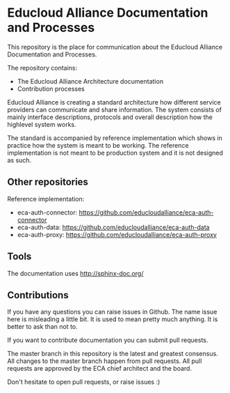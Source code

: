 
# Educloud Alliance Documentation and Processes

This repository is the place for communication about the
Educloud Alliance Documentation and Processes.

The repository contains:

* The Educloud Alliance Architecture documentation
* Contribution processes

Educloud Alliance is creating a standard architecture how different service providers
can communicate and share information. The system consists of mainly interface
descriptions, protocols and overall description how the highlevel system works.

The standard is accompanied by reference implementation which shows in
practice how the system is meant to be working. The reference implementation
is not meant to be production system and it is not designed as such.


## Other repositories

Reference implementation:

* eca-auth-connector: https://github.com/educloudalliance/eca-auth-connector
* eca-auth-data: https://github.com/educloudalliance/eca-auth-data
* eca-auth-proxy: https://github.com/educloudalliance/eca-auth-proxy


## Tools

The documentation uses http://sphinx-doc.org/


## Contributions

If you have any questions you can raise issues in Github.
The name issue here is misleading a little bit. It is used to
mean pretty much anything. It is better to ask than not to.

If you want to contribute documentation you can submit pull requests.

The master branch in this repository is the latest and greatest
consensus. All changes to the master branch happen from pull requests.
All pull requests are approved by the ECA chief architect and the board.

Don't hesitate to open pull requests, or raise issues :)

